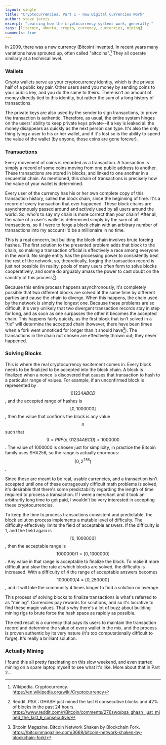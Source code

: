 ```yaml
---
layout: single
title: "Cryptocurrencies, Part 1 - How Digital Currencies Work"
author: steve_jarvis
excerpt: "Learning how the cryptocurrency systems work, generally."
tags: [litecoin, ubuntu, crypto, currency, currencies, mining]
comments: true
---
```


In 2009, there was a new currency (Bitcoin) invented. In recent years many
variations have sprouted up, often called "altcoins".[^2] They all operate
similarly at a technical level.

### Wallets
Crypto wallets serve as your cryptocurrency identity, which is the private half
of a public key pair. Other users send you money by sending coins to your public
key, and you do the same to theirs. There isn't an amount of money directly tied
to this identity, but rather the sum of a long history of transactions.

The private keys are also used by the sender to sign transactions, to prove the
transaction is authentic. Therefore, as usual, the entire system hinges on the
users' ability to keep private keys private--if a key is leaked all the
money disappears as quickly as the next person can type. It's also the only thing tying a user
to his or her wallet, and if it's lost so is the ability to spend the value of
the wallet (by anyone, those coins are gone forever).

### Transactions
Every movement of coins is recorded as a transaction. A transaction is simply a
record of some coins moving from one public address to another. These
transactions are stored in blocks, and linked to one another in a sequential
chain. As mentioned, this chain of transactions is precisely how the value of
your wallet is determined.

Every user of the currency has his or her own complete copy of this transaction
history, called the block chain, since the beginning of time. It's a record
of every transaction that ever happened. These block chains are asynchronously
passed around and actively used by all users around the world. So, who's to say
my chain is more correct than your chain? After all, the
value of a user's wallet is determined simply by the sum of all transactions, so
if I were to forge a block chain with an arbitrary number of transactions into
my account I'd be a millionaire in no time.

This is a real concern, but building the block chain involves brute
forcing hashes. The first solution to the presented problem adds that block to
the chain, so making a transaction official is effectively a race among everyone
in the world. No single entity has the processing power to consistently beat the
rest of the network, so, theoretically, forging the transaction record is just
not possible (in reality, pools of many users often form to solve blocks
  cooperatively, and some do arguably amass the power to cast doubt on the
  sanctity of this process[^3]).

Because this entire process happens asynchronously, it's completely possible
that two different blocks are solved at the same time by different parties and
cause the chain to diverge. When this happens, the chain used by the network
is simply the longest one. Because these problems are so difficult, it's
very unlikely that two divergent transaction records stay in step for long,
and as soon as one surpasses the other it becomes the accepted chain.
This happens fairly quickly, as the first block that isn't solved in a "tie"
will determine the accepted chain (however, there have been times when a fork
went unnoticed for longer than it should have[^4]). The transactions in the
chain not chosen are effectively thrown out; they never happened.

### Solving Blocks
This is where the real cryptocurrency excitement comes in. Every block
needs to be finalized to be accepted into the block chain. A block is finalized
when a nonce is discovered that causes that transaction to hash to a
particular range of values. For example, if an unconfirmed block is
represented by $$01234ABCD$$, and the accepted range of hashes is
$$[0,1000000]$$, then the value that confirms the block is any
value $$n$$ such that $$0 < PRF( n, 01234ABCD ) < 1000000$$. The value of
1000000 is chosen just for simplicity, in practice the Bitcoin family uses
SHA256, so the range is actually enormous: $$[0,2^{256})$$.

Since these are meant to be real, usable currencies, and a transaction isn't
accepted until one of these outrageously difficult math problems is solved,
it's desirable that there's some predictability regarding the length of time
required to process a transaction. If I were a merchant and it took an
arbitrarily long time to get paid, I wouldn't be very interested in accepting
these cryptocurrencies.

To keep the time to process transactions consistent and
predictable, the block solution process implements a mutable level of
difficulty. The difficulty effectively limits the field of acceptable
answers. If the difficulty is 1, and the field again is $$[0,1000000]$$, then
the acceptable range is $$1000000/1 = [0,1000000]$$. Any value in that range is
acceptable to finalize the block. To make it more difficult and slow the rate at
which blocks are solved, the difficulty is increased. With a difficulty of 4 the
range of acceptable answers becomes $$1000000/4 = [0,250000]$$, and it will
take the community 4 times longer to find a solution on average.

This process of solving blocks to finalize transactions is what's referred to as
"mining". Currencies pay rewards for solutions, and so it's lucrative to find
these magic values. That's why there's a lot of buzz about building mining
rigs to brute force the hash space as rapidly as possible.

The end result is a currency that pays its users to maintain the transaction
record and determine the value of every wallet in the mix, and the process is
proven authentic by its very nature (it's too computationally difficult to
forge). It's really a brilliant solution.

### Actually Mining
I found this all pretty fascinating on this slow weekend, and even
started mining on a spare laptop myself to see what it's like. More about that
in Part 2...


[^1]: CNN Money. Someone bought a $100,000 Tesla with Bitcoins. http://money.cnn.com/2013/12/06/autos/tesla-bitcoin/
[^2]: Wikipedia. Cryptocurrency. https://en.wikipedia.org/wiki/Cryptocurrency
[^3]: Reddit. PSA : GHASH just mined the last 6 consecutive blocks and 42% of blocks in the past 24 hours. https://www.reddit.com/r/Bitcoin/comments/276swq/psa_ghash_just_mined_the_last_6_consecutive/
[^4]: Bitcoin Magazine. Bitcoin Network Shaken by Blockchain Fork. https://bitcoinmagazine.com/3668/bitcoin-network-shaken-by-blockchain-fork/
